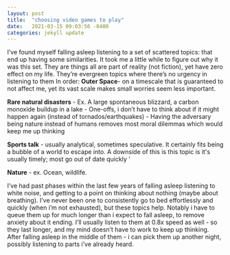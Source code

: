 ```yaml
---
layout: post
title:  "choosing video games to play"
date:   2021-03-15 09:03:56 -0400
categories: jekyll update
---
```


I’ve found myself falling asleep listening to a set of scattered topics: that end up having some similarities. It took me a little while to figure out why it was this set. They are things all are part of reality (not fiction), yet have zero effect on my life. They’re evergreen topics where there’s no urgency in listening to them
In order:
**Outer Space**- on a timescale that is guaranteed to not affect me, yet its vast scale makes small worries seem less important.

**Rare natural disasters**
    - Ex. A large  spontaneous blizzard, a carbon monoxide buildup in a lake
    - One-offs, i don’t have to think about if it might happen again (instead of  tornados/earthquakes)
    - Having the adversary being nature instead of humans removes most moral dilemmas which would keep me up thinking

**Sports talk** - usually analytical, sometimes speculative. It certainly fits being a bubble of a world to escape into. A downside of this is this topic is it's usually timely; most go out of date quickly '

**Nature** - ex. Ocean, wildlife.  

I’ve had past phases within the last few years of falling asleep listening to white noise, and getting to a point on thinking about nothing (maybe about breathing). I’ve never been one to consistently go to bed effortlessly and quickly (when i’m not exhausted), but these topics help. Notably i have to queue them up for much longer than i expect to fall asleep, to remove anxiety about it ending. I’ll usually listen to them at 0.8x speed as well - so they last longer, and my mind doesn’t have to work to keep up thinking.  After falling asleep in the middle of them -  i can pick them up another night, possibly listening to parts i’ve already heard.
